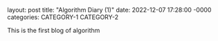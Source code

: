layout: post
title: "Algorithm Diary (1)"
date: 2022-12-07 17:28:00 -0000
categories: CATEGORY-1 CATEGORY-2

This is the first blog of algorithm 
